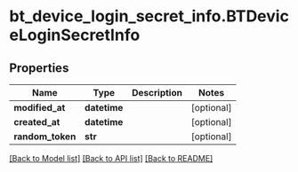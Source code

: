 # bt_device_login_secret_info.BTDeviceLoginSecretInfo

## Properties
Name | Type | Description | Notes
------------ | ------------- | ------------- | -------------
**modified_at** | **datetime** |  | [optional] 
**created_at** | **datetime** |  | [optional] 
**random_token** | **str** |  | [optional] 

[[Back to Model list]](../README.md#documentation-for-models) [[Back to API list]](../README.md#documentation-for-api-endpoints) [[Back to README]](../README.md)


